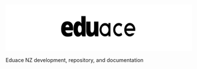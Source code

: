 ![Image](https://github.com/odrusso/eduace/blob/master/docs/resources/logo_small.png)

Eduace NZ development, repository, and documentation
